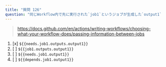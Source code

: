 ```yaml
---
title: "質問 126"
question: "同じWorkflow内で先に実行された`job1`というジョブが生成した`output1`値を依存ジョブが参照するにはどうすればよいですか？"
---
```


> https://docs.github.com/en/actions/writing-workflows/choosing-what-your-workflow-does/passing-information-between-jobs

1. [x] `${{needs.job1.outputs.output1}}`
1. [ ] `${{job1.outputs.output1}}`
1. [ ] `${{needs.job1.output1}}`
1. [ ] `${{depends.job1.output1}}`
